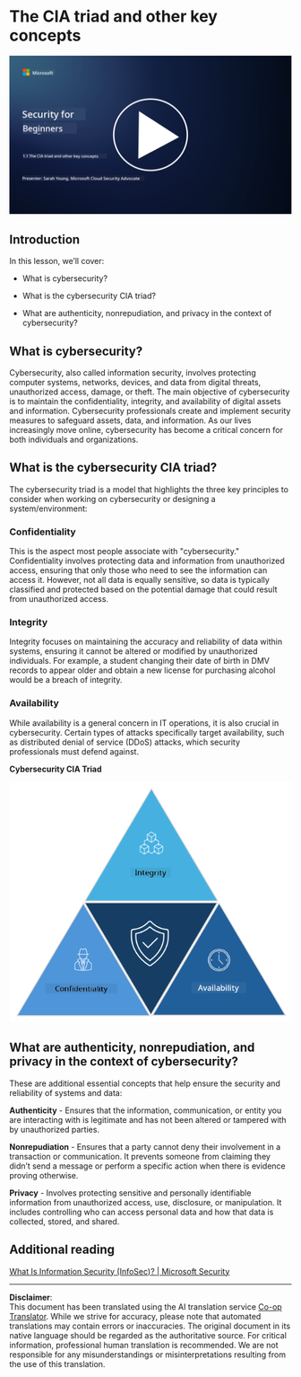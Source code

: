 <!--
CO_OP_TRANSLATOR_METADATA:
{
  "original_hash": "16a76f9fa372fb63cffb6d76b855f023",
  "translation_date": "2025-09-04T01:08:18+00:00",
  "source_file": "1.1 The CIA triad and other key concepts.md",
  "language_code": "en"
}
-->
# The CIA triad and other key concepts

[![Watch the video](../../translated_images/1-1_placeholder.5743591289ea76087b78301a315f244c665d5266d895538c9d1a52b1f0d08603.en.png)](https://learn-video.azurefd.net/vod/player?id=d4c2f633-fa6a-4a3d-8d41-7a1d71189832)

## Introduction

In this lesson, we’ll cover:

 - What is cybersecurity?
   
 - What is the cybersecurity CIA triad?

 - What are authenticity, nonrepudiation, and privacy in the context of cybersecurity?

## What is cybersecurity?

Cybersecurity, also called information security, involves protecting computer systems, networks, devices, and data from digital threats, unauthorized access, damage, or theft. The main objective of cybersecurity is to maintain the confidentiality, integrity, and availability of digital assets and information. Cybersecurity professionals create and implement security measures to safeguard assets, data, and information. As our lives increasingly move online, cybersecurity has become a critical concern for both individuals and organizations.

## What is the cybersecurity CIA triad?

The cybersecurity triad is a model that highlights the three key principles to consider when working on cybersecurity or designing a system/environment:

### Confidentiality

This is the aspect most people associate with "cybersecurity." Confidentiality involves protecting data and information from unauthorized access, ensuring that only those who need to see the information can access it. However, not all data is equally sensitive, so data is typically classified and protected based on the potential damage that could result from unauthorized access.

### Integrity

Integrity focuses on maintaining the accuracy and reliability of data within systems, ensuring it cannot be altered or modified by unauthorized individuals. For example, a student changing their date of birth in DMV records to appear older and obtain a new license for purchasing alcohol would be a breach of integrity.

### Availability

While availability is a general concern in IT operations, it is also crucial in cybersecurity. Certain types of attacks specifically target availability, such as distributed denial of service (DDoS) attacks, which security professionals must defend against.

**Cybersecurity CIA Triad**

![image](../../translated_images/ciatriad.0cf01e809b3845866bec11e829aac615e19a7b2a2897a4aafeb8000955a3f4b5.en.png)

## What are authenticity, nonrepudiation, and privacy in the context of cybersecurity?

These are additional essential concepts that help ensure the security and reliability of systems and data:

**Authenticity** - Ensures that the information, communication, or entity you are interacting with is legitimate and has not been altered or tampered with by unauthorized parties.

**Nonrepudiation** - Ensures that a party cannot deny their involvement in a transaction or communication. It prevents someone from claiming they didn’t send a message or perform a specific action when there is evidence proving otherwise.

**Privacy** - Involves protecting sensitive and personally identifiable information from unauthorized access, use, disclosure, or manipulation. It includes controlling who can access personal data and how that data is collected, stored, and shared.

## Additional reading

[What Is Information Security (InfoSec)? | Microsoft Security](https://www.microsoft.com/security/business/security-101/what-is-information-security-infosec#:~:text=Three%20pillars%20of%20information%20security%3A%20the%20CIA%20triad,as%20guiding%20principles%20for%20implementing%20an%20InfoSec%20plan.)

---

**Disclaimer**:  
This document has been translated using the AI translation service [Co-op Translator](https://github.com/Azure/co-op-translator). While we strive for accuracy, please note that automated translations may contain errors or inaccuracies. The original document in its native language should be regarded as the authoritative source. For critical information, professional human translation is recommended. We are not responsible for any misunderstandings or misinterpretations resulting from the use of this translation.